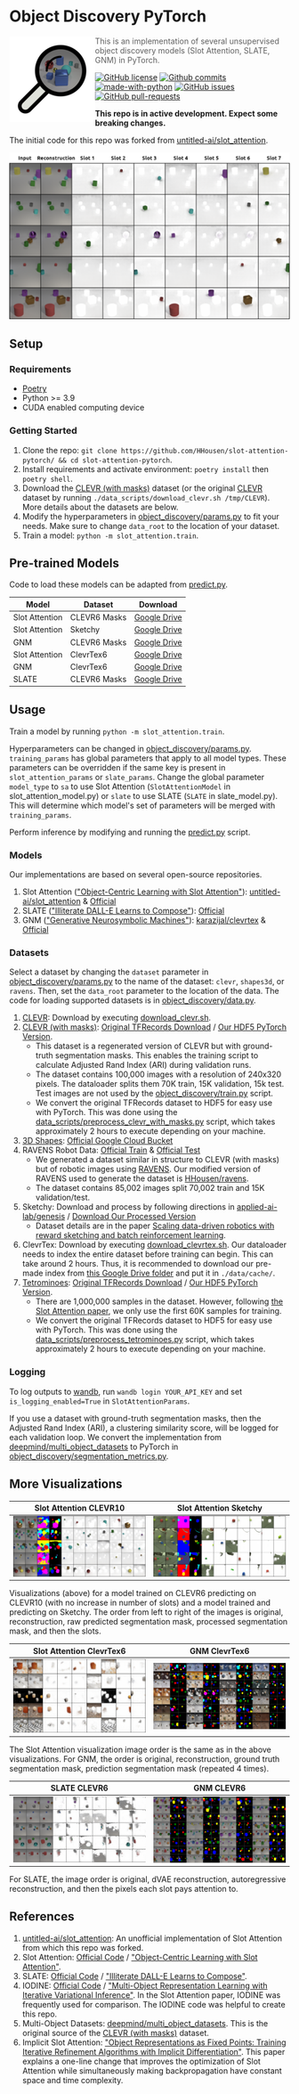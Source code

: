 # Object Discovery PyTorch

<img align="left" src="small_logo.png" />

> This is an implementation of several unsupervised object discovery models (Slot Attention, SLATE, GNM) in PyTorch.

[![GitHub license](https://img.shields.io/github/license/HHousen/object-discovery-pytorch.svg)](https://github.com/HHousen/object-discovery-pytorch/blob/master/LICENSE) [![Github commits](https://img.shields.io/github/last-commit/HHousen/object-discovery-pytorch.svg)](https://github.com/HHousen/object-discovery-pytorch/commits/master) [![made-with-python](https://img.shields.io/badge/Made%20with-Python-1f425f.svg)](https://www.python.org/) [![GitHub issues](https://img.shields.io/github/issues/HHousen/object-discovery-pytorch.svg)](https://GitHub.com/HHousen/object-discovery-pytorch/issues/) [![GitHub pull-requests](https://img.shields.io/github/issues-pr/HHousen/object-discovery-pytorch.svg)](https://GitHub.com/HHousen/object-discovery-pytorch/pull/)

**This repo is in active development. Expect some breaking changes.**

The initial code for this repo was forked from [untitled-ai/slot_attention](https://github.com/untitled-ai/slot_attention).

![Visualization of a slot attention model trained on CLEVR6. This image demonstrates the model's ability to divide objects into slots.](./media/sa_clevr6_example.png)

## Setup

### Requirements

- [Poetry](https://python-poetry.org/docs/)
- Python >= 3.9
- CUDA enabled computing device

### Getting Started

1. Clone the repo: `git clone https://github.com/HHousen/slot-attention-pytorch/ && cd slot-attention-pytorch`.
2. Install requirements and activate environment: `poetry install` then `poetry shell`.
3. Download the [CLEVR (with masks)](https://drive.google.com/uc?export=download&id=15FhXv-1x8T68ZFohOLyohyZgpGfMKmEO) dataset (or the original [CLEVR](https://cs.stanford.edu/people/jcjohns/clevr/) dataset by running `./data_scripts/download_clevr.sh /tmp/CLEVR`). More details about the datasets are below.
4. Modify the hyperparameters in [object_discovery/params.py](object_discovery/params.py) to fit your needs. Make sure to change `data_root` to the location of your dataset.
5. Train a model: `python -m slot_attention.train`.

## Pre-trained Models

Code to load these models can be adapted from [predict.py](./predict.py).

| Model | Dataset | Download |
|---|---|---|
| Slot Attention | CLEVR6 Masks | [Google Drive](https://drive.google.com/uc?id=1cON-ULNGGDdx1ApmIoGdF2bD9oXVwUXe) |
| Slot Attention | Sketchy | [Google Drive](https://drive.google.com/uc?id=1tCEMbVE2ByDXsncZ6Htkzzw1FKcIvcCr) |
| GNM | CLEVR6 Masks | [Google Drive](https://drive.google.com/uc?id=12-og3vLFrELm-cSJfPRn3tqXGJrErFk1) |
| Slot Attention | ClevrTex6 | [Google Drive](https://drive.google.com/uc?id=1Hh_wIkNMym_skm0yprmxb7v-VODuaHIk) |
| GNM | ClevrTex6 | [Google Drive](https://drive.google.com/uc?id=1VTIMJe-xCH_9RdE4qX4mjAq6mK35hDiX) |
| SLATE | CLEVR6 Masks | [Google Drive](https://drive.google.com/uc?id=13a9tyGQ4jeb3zwFo_hyM-auL9CQpvK31) |

## Usage

Train a model by running `python -m slot_attention.train`.

Hyperparameters can be changed in [object_discovery/params.py](object_discovery/params.py). `training_params` has global parameters that apply to all model types. These parameters can be overridden if the same key is present in `slot_attention_params` or `slate_params`. Change the global parameter `model_type` to `sa` to use Slot Attention (`SlotAttentionModel` in slot_attention_model.py) or `slate` to use SLATE (`SLATE` in slate_model.py). This will determine which model's set of parameters will be merged with `training_params`.

Perform inference by modifying and running the [predict.py](./predict.py) script.

### Models

Our implementations are based on several open-source repositories.

1. Slot Attention (["Object-Centric Learning with Slot Attention"](https://arxiv.org/abs/2006.15055)): [untitled-ai/slot_attention](https://github.com/untitled-ai/slot_attention) & [Official](https://github.com/google-research/google-research/tree/master/slot_attention)
2. SLATE (["Illiterate DALL-E Learns to Compose"](https://arxiv.org/abs/2110.11405)): [Official](https://github.com/singhgautam/slate)
3. GNM (["Generative Neurosymbolic Machines"](https://arxiv.org/abs/2010.12152)): [karazijal/clevrtex](https://github.com/karazijal/clevrtex) & [Official](https://github.com/JindongJiang/GNM)

### Datasets

Select a dataset by changing the `dataset` parameter in [object_discovery/params.py](object_discovery/params.py) to the name of the dataset: `clevr`, `shapes3d`, or `ravens`. Then, set the `data_root` parameter to the location of the data. The code for loading supported datasets is in [object_discovery/data.py](object_discovery/data.py).

1. [CLEVR](https://cs.stanford.edu/people/jcjohns/clevr/): Download by executing [download_clevr.sh](./data_scripts/download_clevr.sh).
2. [CLEVR (with masks)](https://github.com/deepmind/multi_object_datasets#clevr-with-masks): [Original TFRecords Download](https://console.cloud.google.com/storage/browser/multi-object-datasets/clevr_with_masks) / [Our HDF5 PyTorch Version](https://drive.google.com/uc?export=download&id=15FhXv-1x8T68ZFohOLyohyZgpGfMKmEO).
    - This dataset is a regenerated version of CLEVR but with ground-truth segmentation masks. This enables the training script to calculate Adjusted Rand Index (ARI) during validation runs.
    - The dataset contains 100,000 images with a resolution of 240x320 pixels. The dataloader splits them 70K train, 15K validation, 15k test. Test images are not used by the [object_discovery/train.py](object_discovery/train.py) script.
    - We convert the original TFRecords dataset to HDF5 for easy use with PyTorch. This was done using the [data_scripts/preprocess_clevr_with_masks.py](./data_scripts/preprocess_clevr_with_masks.py) script, which takes approximately 2 hours to execute depending on your machine.
3. [3D Shapes](https://github.com/deepmind/3d-shapes): [Official Google Cloud Bucket](https://console.cloud.google.com/storage/browser/3d-shapes)
4. RAVENS Robot Data: [Official Train](https://drive.google.com/uc?export=download&id=1JxNgM2ubU4zJU_GjnoIOtqFKd-Mg_kzh) & [Official Test](https://drive.google.com/uc?export=download&id=1Zq77Ox5GiW3LZlBdVGgfrDuegcyZtzdW)
    - We generated a dataset similar in structure to CLEVR (with masks) but of robotic images using [RAVENS](https://github.com/google-research/ravens). Our modified version of RAVENS used to generate the dataset is [HHousen/ravens](https://github.com/HHousen/ravens).
    - The dataset contains 85,002 images split 70,002 train and 15K validation/test.
5. Sketchy: Download and process by following directions in [applied-ai-lab/genesis](https://github.com/applied-ai-lab/genesis#sketchy) / [Download Our Processed Version](https://drive.google.com/uc?export=download&id=1VM2-8R9zuVnbre1jb9jzz6amO0T6dQVX)
    - Dataset details are in the paper [Scaling data-driven robotics with reward sketching and batch reinforcement learning](https://arxiv.org/abs/1909.12200).
6. ClevrTex: Download by executing [download_clevrtex.sh](./data_scripts/download_clevrtex.sh). Our dataloader needs to index the entire dataset before training can begin. This can take around 2 hours. Thus, it is recommended to download our pre-made index from [this Google Drive folder](https://drive.google.com/drive/folders/1qvkR6tHwGMZ4oyiEubokXioODqZAmRob) and put it in `./data/cache/`.
7. [Tetrominoes](https://github.com/deepmind/multi_object_datasets#tetrominoes): [Original TFRecords Download](https://console.cloud.google.com/storage/browser/multi-object-datasets/tetrominoes) / [Our HDF5 PyTorch Version](https://drive.google.com/uc?export=download&id=14eZKOsYLBDx_JuJlE7ZvQBTbESSc0Afh).
    - There are 1,000,000 samples in the dataset. However, following [the Slot Attention paper](https://arxiv.org/abs/2006.15055), we only use the first 60K samples for training.
    - We convert the original TFRecords dataset to HDF5 for easy use with PyTorch. This was done using the [data_scripts/preprocess_tetrominoes.py](./data_scripts/preprocess_tetrominoes.py) script, which takes approximately 2 hours to execute depending on your machine.

### Logging

To log outputs to [wandb](https://wandb.ai/home), run `wandb login YOUR_API_KEY` and set `is_logging_enabled=True` in `SlotAttentionParams`.

If you use a dataset with ground-truth segmentation masks, then the Adjusted Rand Index (ARI), a clustering similarity score, will be logged for each validation loop. We convert the implementation from [deepmind/multi_object_datasets](https://github.com/deepmind/multi_object_datasets) to PyTorch in [object_discovery/segmentation_metrics.py](object_discovery/segmentation_metrics.py).

## More Visualizations

Slot Attention CLEVR10 | Slot Attention Sketchy
:-----------------------:|:--------------------:
![](./media/sa_clevr10_with_masks.png) | ![](./media/sa_sketchy_with_masks.png)

Visualizations (above) for a model trained on CLEVR6 predicting on CLEVR10 (with no increase in number of slots) and a model trained and predicting on Sketchy. The order from left to right of the images is original, reconstruction, raw predicted segmentation mask, processed segmentation mask, and then the slots.

Slot Attention ClevrTex6 | GNM ClevrTex6
:-----------------------:|:--------------------:
![](./media/sa_clevrtex6.png) | ![](./media/gnm_clevrtex6.png)

The Slot Attention visualization image order is the same as in the above visualizations. For GNM, the order is original, reconstruction, ground truth segmentation mask, prediction segmentation mask (repeated 4 times).

SLATE CLEVR6 | GNM CLEVR6
:-----------------------:|:--------------------:
![](./media/slate_clevr6.png) | ![](./media/gnm_clevr6.png)

For SLATE, the image order is original, dVAE reconstruction, autoregressive reconstruction, and then the pixels each slot pays attention to.

## References

1. [untitled-ai/slot_attention](https://github.com/untitled-ai/slot_attention): An unofficial implementation of Slot Attention from which this repo was forked.
2. Slot Attention: [Official Code](https://github.com/google-research/google-research/tree/master/slot_attention) / ["Object-Centric Learning with Slot Attention"](https://arxiv.org/abs/2006.15055).
3. SLATE: [Official Code](https://github.com/singhgautam/slate) / ["Illiterate DALL-E Learns to Compose"](https://arxiv.org/abs/2110.11405).
4. IODINE: [Official Code](https://github.com/deepmind/deepmind-research/tree/master/iodine) / ["Multi-Object Representation Learning with Iterative Variational Inference"](https://arxiv.org/abs/1903.00450). In the Slot Attention paper, IODINE was frequently used for comparison. The IODINE code was helpful to create this repo.
5. Multi-Object Datasets: [deepmind/multi_object_datasets](https://github.com/deepmind/multi_object_datasets). This is the original source of the [CLEVR (with masks)](https://github.com/deepmind/multi_object_datasets#clevr-with-masks) dataset.
6. Implicit Slot Attention: ["Object Representations as Fixed Points: Training Iterative Refinement Algorithms with Implicit Differentiation"](https://arxiv.org/abs/2207.00787). This paper explains a one-line change that improves the optimization of Slot Attention while simultaneously making backpropagation have constant space and time complexity.
